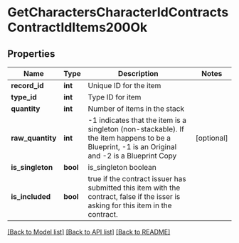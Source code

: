 # GetCharactersCharacterIdContractsContractIdItems200Ok

## Properties
Name | Type | Description | Notes
------------ | ------------- | ------------- | -------------
**record_id** | **int** | Unique ID for the item | 
**type_id** | **int** | Type ID for item | 
**quantity** | **int** | Number of items in the stack | 
**raw_quantity** | **int** | -1 indicates that the item is a singleton (non-stackable). If the item happens to be a Blueprint, -1 is an Original and -2 is a Blueprint Copy | [optional] 
**is_singleton** | **bool** | is_singleton boolean | 
**is_included** | **bool** | true if the contract issuer has submitted this item with the contract, false if the isser is asking for this item in the contract. | 

[[Back to Model list]](../README.md#documentation-for-models) [[Back to API list]](../README.md#documentation-for-api-endpoints) [[Back to README]](../README.md)


